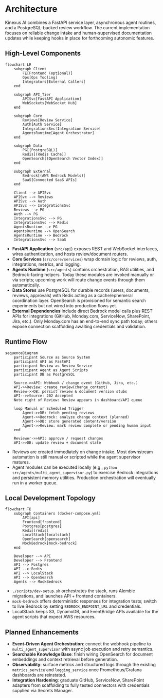 # Architecture

Kinexus AI combines a FastAPI service layer, asynchronous agent routines, and a PostgreSQL-backed review workflow. The current implementation focuses on reliable change intake and human-supervised documentation updates while keeping hooks in place for forthcoming autonomic features.

## High-Level Components
```mermaid
flowchart LR
    subgraph Client
        FE[Frontend (optional)]
        Ops[Ops Tooling]
        Integrators[External Callers]
    end

    subgraph API_Tier
        APISvc[FastAPI Application]
        WebSockets[WebSocket Hub]
    end

    subgraph Core
        Reviews[Review Service]
        Auth[Auth Service]
        IntegrationsSvc[Integration Service]
        AgentsRuntime[Agent Orchestrator]
    end

    subgraph Data
        PG[(PostgreSQL)]
        Redis[(Redis Cache)]
        OpenSearch[(OpenSearch Vector Index)]
    end

    subgraph External
        Bedrock[(AWS Bedrock Models)]
        SaaS[Connected SaaS APIs]
    end

    Client --> APISvc
    APISvc --> Reviews
    APISvc --> Auth
    APISvc --> IntegrationsSvc
    Reviews --> PG
    Auth --> PG
    IntegrationsSvc --> PG
    IntegrationsSvc --> Redis
    AgentsRuntime --> PG
    AgentsRuntime --> OpenSearch
    AgentsRuntime --> Bedrock
    IntegrationsSvc --> SaaS
```

- **FastAPI Application** (`src/api`) exposes REST and WebSocket interfaces, wires authentication, and hosts review/document routers.
- **Core Services** (`src/core/services`) wrap domain logic for reviews, auth, integrations, metrics, and logging.
- **Agents Runtime** (`src/agents`) contains orchestration, RAG utilities, and Bedrock-facing helpers. Today these modules are invoked manually or via scripts; upcoming work will route change events through them automatically.
- **Data Stores** use PostgreSQL for durable records (users, documents, reviews, approvals) with Redis acting as a cache/ephemeral coordination layer. OpenSearch is provisioned for semantic search experiments but not wired into production flows yet.
- **External Dependencies** include direct Bedrock model calls plus REST APIs for integrations (GitHub, Monday.com, ServiceNow, SharePoint, Jira, etc.). Only Monday.com has an end-to-end sync path today; others expose connection scaffolding awaiting credentials and validation.

## Runtime Flow
```mermaid
sequenceDiagram
    participant Source as Source System
    participant API as FastAPI
    participant Review as Review Service
    participant Agent as Agent Scripts
    participant DB as PostgreSQL

    Source->>API: Webhook / change event (GitHub, Jira, etc.)
    API->>Review: create_review(change_context)
    Review->>DB: persist review & document version stubs
    API-->>Source: 202 Accepted
    Note right of Review: Review appears in dashboard/API queue

    loop Manual or Scheduled Trigger
        Agent->>DB: fetch pending reviews
        Agent->>Bedrock: analyze change context (planned)
        Agent->>DB: store generated content/version
        Agent->>Review: mark review complete or pending human input
    end

    Reviewer->>API: approve / request changes
    API->>DB: update review + document state
```

- Reviews are created immediately on change intake. Most downstream automation is still manual or scripted while the agent supervisor matures.
- Agent modules can be executed locally (e.g., `python src/agents/multi_agent_supervisor.py`) to exercise Bedrock integrations and persistent memory utilities. Production orchestration will eventually run in a worker queue.

## Local Development Topology
```mermaid
flowchart TB
    subgraph Containers (docker-compose.yml)
        API[api]
        Frontend[frontend]
        Postgres[postgres]
        Redis[redis]
        LocalStack[localstack]
        OpenSearch[opensearch]
        MockBedrock[mock-bedrock]
    end

    Developer --> API
    Developer --> Frontend
    API --> Postgres
    API --> Redis
    API --> LocalStack
    API --> OpenSearch
    Agents --> MockBedrock
```

- `./scripts/dev-setup.sh` orchestrates the stack, runs Alembic migrations, and launches API + frontend containers.
- `mock-bedrock` offers deterministic responses for integration tests; switch to live Bedrock by setting `BEDROCK_ENDPOINT_URL` and credentials.
- LocalStack keeps S3, DynamoDB, and EventBridge APIs available for the agent scripts that expect AWS resources.

## Planned Enhancements
- **Event-Driven Agent Orchestration**: connect the webhook pipeline to `multi_agent_supervisor` with async job execution and retry semantics.
- **Searchable Knowledge Base**: finish wiring OpenSearch for document embeddings and context retrieval before generation.
- **Observability**: surface metrics and structured logs through the existing `metrics_service` and `logging_service` once Prometheus/Grafana dashboards are reinstated.
- **Integration Hardening**: graduate GitHub, ServiceNow, SharePoint adapters from scaffolding to fully tested connectors with credentials supplied via Secrets Manager.
